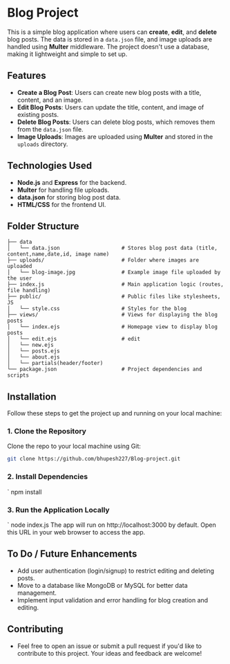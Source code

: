 # Blog Project

This is a simple blog application where users can **create**, **edit**, and **delete** blog posts. The data is stored in a `data.json` file, and image uploads are handled using **Multer** middleware. The project doesn't use a database, making it lightweight and simple to set up.

## Features
- **Create a Blog Post**: Users can create new blog posts with a title, content, and an image.
- **Edit Blog Posts**: Users can update the title, content, and image of existing posts.
- **Delete Blog Posts**: Users can delete blog posts, which removes them from the `data.json` file.
- **Image Uploads**: Images are uploaded using **Multer** and stored in the `uploads` directory.

## Technologies Used
- **Node.js** and **Express** for the backend.
- **Multer** for handling file uploads.
- **data.json** for storing blog post data.
- **HTML/CSS** for the frontend UI.

## Folder Structure

    ├── data
    │   └── data.json                    # Stores blog post data (title, content,name,date,id, image name)
    ├── uploads/                         # Folder where images are uploaded
    │   └── blog-image.jpg               # Example image file uploaded by the user
    ├── index.js                         # Main application logic (routes, file handling)
    ├── public/                          # Public files like stylesheets, JS
    │   └── style.css                    # Styles for the blog
    ├── views/                           # Views for displaying the blog posts
    │   └── index.ejs                    # Homepage view to display blog posts
    │   └── edit.ejs                     # edit 
    │   └── new.ejs
    │   └── posts.ejs
    │   └── about.ejs
    │   └── partials(header/footer)
    └── package.json                     # Project dependencies and scripts

## Installation

Follow these steps to get the project up and running on your local machine:

### 1. Clone the Repository

Clone the repo to your local machine using Git:

```bash
git clone https://github.com/bhupesh227/Blog-project.git
```

### 2. Install Dependencies
` npm install

### 3. Run the Application Locally
` node index.js
The app will run on http://localhost:3000 by default. Open this URL in your web browser to access the app.

## To Do / Future Enhancements
- Add user authentication (login/signup) to restrict editing and deleting posts.
- Move to a database like MongoDB or MySQL for better data management.
- Implement input validation and error handling for blog creation and editing.

## Contributing
 - Feel free to open an issue or submit a pull request if you'd like to contribute to this project. Your ideas and feedback are welcome!
